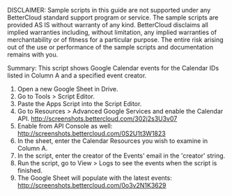 DISCLAIMER: Sample scripts in this guide are not supported under any BetterCloud standard support program or service. The sample scripts are provided AS IS without warranty of any kind. BetterCloud disclaims all implied warranties including, without limitation, any implied warranties of merchantability or of fitness for a particular purpose. The entire risk arising out of the use or performance of the sample scripts and documentation remains with you.

Summary: This script shows Google Calendar events for the Calendar IDs listed in Column A and a specified event creator.

1) Open a new Google Sheet in Drive.
2) Go to Tools > Script Editor.
3) Paste the Apps Script into the Script Editor.
4) Go to Resources > Advanced Google Services and enable the Calendar API. http://screenshots.bettercloud.com/302j2s3U3v07
5) Enable from API Console as well: http://screenshots.bettercloud.com/0S2U1t3W1823
6) In the sheet, enter the Calendar Resources you wish to examine in Column A.
7) In the script, enter the creator of the Events' email in the 'creator' string.
8) Run the script, go to View > Logs to see the events when the script is finished.
9) The Google Sheet will populate with the latest events: http://screenshots.bettercloud.com/0o3v2N1K3629
